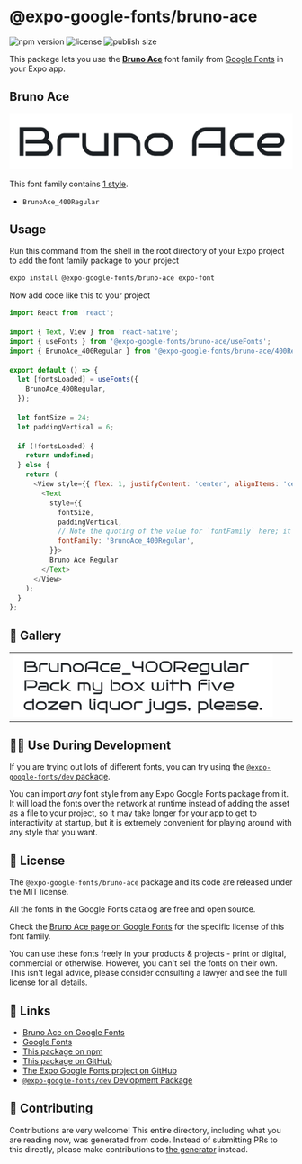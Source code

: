 # @expo-google-fonts/bruno-ace

![npm version](https://flat.badgen.net/npm/v/@expo-google-fonts/bruno-ace)
![license](https://flat.badgen.net/github/license/expo/google-fonts)
![publish size](https://flat.badgen.net/packagephobia/install/@expo-google-fonts/bruno-ace)

This package lets you use the [**Bruno Ace**](https://fonts.google.com/specimen/Bruno+Ace) font family from [Google Fonts](https://fonts.google.com/) in your Expo app.

## Bruno Ace

![Bruno Ace](./font-family.png)

This font family contains [1 style](#-gallery).

- `BrunoAce_400Regular`

## Usage

Run this command from the shell in the root directory of your Expo project to add the font family package to your project
```sh
expo install @expo-google-fonts/bruno-ace expo-font
```

Now add code like this to your project
```js
import React from 'react';

import { Text, View } from 'react-native';
import { useFonts } from '@expo-google-fonts/bruno-ace/useFonts';
import { BrunoAce_400Regular } from '@expo-google-fonts/bruno-ace/400Regular';

export default () => {
  let [fontsLoaded] = useFonts({
    BrunoAce_400Regular,
  });

  let fontSize = 24;
  let paddingVertical = 6;

  if (!fontsLoaded) {
    return undefined;
  } else {
    return (
      <View style={{ flex: 1, justifyContent: 'center', alignItems: 'center' }}>
        <Text
          style={{
            fontSize,
            paddingVertical,
            // Note the quoting of the value for `fontFamily` here; it expects a string!
            fontFamily: 'BrunoAce_400Regular',
          }}>
          Bruno Ace Regular
        </Text>
      </View>
    );
  }
};

```

## 🔡 Gallery


||||
|-|-|-|
|![BrunoAce_400Regular](.//400Regular/BrunoAce_400Regular.ttf.png)||||


## 👩‍💻 Use During Development

If you are trying out lots of different fonts, you can try using the [`@expo-google-fonts/dev` package](https://github.com/freeboub/google-fonts/tree/master/font-packages/dev#readme).

You can import *any* font style from any Expo Google Fonts package from it. It will load the fonts
over the network at runtime instead of adding the asset as a file to your project, so it may take longer
for your app to get to interactivity at startup, but it is extremely convenient
for playing around with any style that you want.

## 📖 License

The `@expo-google-fonts/bruno-ace` package and its code are released under the MIT license.

All the fonts in the Google Fonts catalog are free and open source.

Check the [Bruno Ace page on Google Fonts](https://fonts.google.com/specimen/Bruno+Ace) for the specific license of this font family.

You can use these fonts freely in your products & projects - print or digital, commercial or otherwise. However, you can't sell the fonts on their own. This isn't legal advice, please consider consulting a lawyer and see the full license for all details.

## 🔗 Links

- [Bruno Ace on Google Fonts](https://fonts.google.com/specimen/Bruno+Ace)
- [Google Fonts](https://fonts.google.com/)
- [This package on npm](https://www.npmjs.com/package/@expo-google-fonts/bruno-ace)
- [This package on GitHub](https://github.com/freeboub/google-fonts/tree/master/font-packages/bruno-ace)
- [The Expo Google Fonts project on GitHub](https://github.com/freeboub/google-fonts)
- [`@expo-google-fonts/dev` Devlopment Package](https://github.com/freeboub/google-fonts/tree/master/font-packages/dev)

## 🤝 Contributing

Contributions are very welcome! This entire directory, including what you are reading now, was generated from code. Instead of submitting PRs to this directly, please make contributions to [the generator](https://github.com/freeboub/google-fonts/tree/master/packages/generator) instead.
